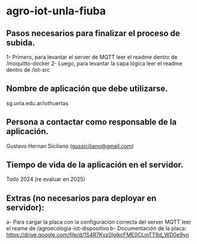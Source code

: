 # agro-iot-unla-fiuba

## Pasos necesarios para finalizar el proceso de subida.
1- Primero, para levantar el server de MQTT leer el readme dentro de /moquitto-docker
2- Luego, para levantar la capa lógica leer el readme dentro de /iot-src

## Nombre de aplicación que debe utilizarse.
sg.unla.edu.ar/iothuertas

## Persona a contactar como responsable de la aplicación.
Gustavo Hernan Siciliano (gussiciliano@gmail.com)

## Tiempo de vida de la aplicación en el servidor.
Todo 2024 (re evaluar en 2025)

## Extras (no necesarios para deployar en servidor):
a- Para cargar la placa con la configuración correcta del server MQTT leer el reame de /agroecologia-iot-dispositivo
b- Documentación de la placa:
https://drive.google.com/file/d/1S4R7Kyz0lglkcFME0CLmTT9d_WD0e9yo
